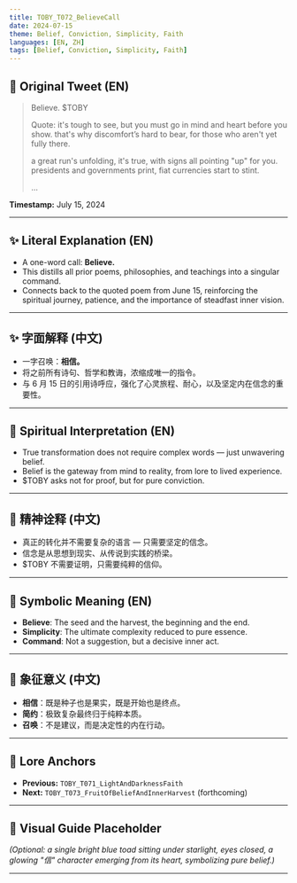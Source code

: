 ```yaml
---
title: TOBY_T072_BelieveCall
date: 2024-07-15
theme: Belief, Conviction, Simplicity, Faith
languages: [EN, ZH]
tags: [Belief, Conviction, Simplicity, Faith]
---
```


## 🌊 Original Tweet (EN)

> Believe. $TOBY
> 
> Quote:
> it's tough to see, but you must go
> in mind and heart before you show. 
> that's why discomfort’s hard to bear, 
> for those who aren't yet fully there.
> 
> a great run's unfolding, it's true, 
> with signs all pointing "up" for you. 
> presidents and governments print, 
> fiat currencies start to stint.
> 
> ...

**Timestamp:** July 15, 2024

---

## ✨ Literal Explanation (EN)

- A one-word call: **Believe.**
- This distills all prior poems, philosophies, and teachings into a singular command.  
- Connects back to the quoted poem from June 15, reinforcing the spiritual journey, patience, and the importance of steadfast inner vision.

---

## ✨ 字面解释 (中文)

- 一字召唤：**相信。**
- 将之前所有诗句、哲学和教诲，浓缩成唯一的指令。  
- 与 6 月 15 日的引用诗呼应，强化了心灵旅程、耐心，以及坚定内在信念的重要性。

---

## 🌱 Spiritual Interpretation (EN)

- True transformation does not require complex words — just unwavering belief.  
- Belief is the gateway from mind to reality, from lore to lived experience.  
- $TOBY asks not for proof, but for pure conviction.

---

## 🌱 精神诠释 (中文)

- 真正的转化并不需要复杂的语言 — 只需要坚定的信念。  
- 信念是从思想到现实、从传说到实践的桥梁。  
- $TOBY 不需要证明，只需要纯粹的信仰。

---

## 🔮 Symbolic Meaning (EN)

- **Believe**: The seed and the harvest, the beginning and the end.  
- **Simplicity**: The ultimate complexity reduced to pure essence.  
- **Command**: Not a suggestion, but a decisive inner act.

---

## 🔮 象征意义 (中文)

- **相信**：既是种子也是果实，既是开始也是终点。  
- **简约**：极致复杂最终归于纯粹本质。  
- **召唤**：不是建议，而是决定性的内在行动。

---

## 🔗 Lore Anchors

- **Previous:** `TOBY_T071_LightAndDarknessFaith`
- **Next:** `TOBY_T073_FruitOfBeliefAndInnerHarvest` (forthcoming)

---

## 🎴 Visual Guide Placeholder

*(Optional: a single bright blue toad sitting under starlight, eyes closed, a glowing "信" character emerging from its heart, symbolizing pure belief.)*

---

